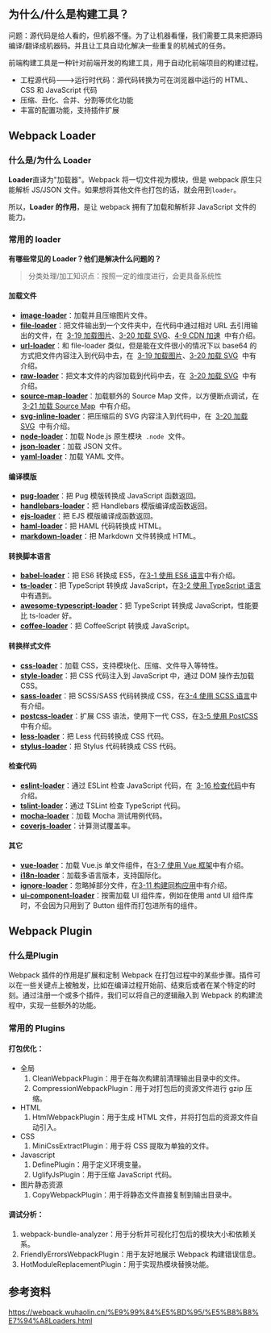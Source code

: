 ## 为什么/什么是构建工具？

问题：源代码是给人看的，但机器不懂。为了让机器看懂，我们需要工具来把源码编译/翻译成机器码。并且让工具自动化解决一些重复的机械式的任务。

前端构建工具是一种针对前端开发的构建工具，用于自动化前端项目的构建过程。

- 工程源代码--->运行时代码：源代码转换为可在浏览器中运行的 HTML、CSS 和 JavaScript 代码
- 压缩、丑化、合并、分割等优化功能
- 丰富的配置功能，支持插件扩展

## Webpack Loader

### 什么是/为什么 Loader

**Loader**直译为"加载器"。Webpack 将一切文件视为模块，但是 webpack 原生只能解析 JS/JSON 文件。如果想将其他文件也打包的话，就会用到`loader`。

所以，**Loader 的作用**，是让 webpack 拥有了加载和解析非 JavaScript 文件的能力。

### 常用的 loader

**有哪些常见的 Loader？他们是解决什么问题的？**

> 分类处理/加工知识点：按照一定的维度进行，会更具备系统性

#### 加载文件

- **[image-loader](https://github.com/tcoopman/image-webpack-loader)**：加载并且压缩图片文件。
- **[file-loader](https://github.com/webpack-contrib/file-loader)**：把文件输出到一个文件夹中，在代码中通过相对 URL 去引用输出的文件，在  [3-19 加载图片](https://webpack.wuhaolin.cn/3%E5%AE%9E%E6%88%98/3-19%E5%8A%A0%E8%BD%BD%E5%9B%BE%E7%89%87.html)、[3-20 加载 SVG](https://webpack.wuhaolin.cn/3%E5%AE%9E%E6%88%98/3-20%E5%8A%A0%E8%BD%BDSVG.html)、[4-9 CDN 加速](https://webpack.wuhaolin.cn/4%E4%BC%98%E5%8C%96/4-9CDN%E5%8A%A0%E9%80%9F.html)  中有介绍。
- **[url-loader](https://github.com/webpack-contrib/url-loader)**：和 file-loader 类似，但是能在文件很小的情况下以 base64 的方式把文件内容注入到代码中去，在  [3-19 加载图片](https://webpack.wuhaolin.cn/3%E5%AE%9E%E6%88%98/3-19%E5%8A%A0%E8%BD%BD%E5%9B%BE%E7%89%87.html)、[3-20 加载 SVG](https://webpack.wuhaolin.cn/3%E5%AE%9E%E6%88%98/3-20%E5%8A%A0%E8%BD%BDSVG.html)  中有介绍。
- **[raw-loader](https://github.com/webpack-contrib/raw-loader)**：把文本文件的内容加载到代码中去，在  [3-20 加载 SVG](https://webpack.wuhaolin.cn/3%E5%AE%9E%E6%88%98/3-20%E5%8A%A0%E8%BD%BDSVG.html)  中有介绍。
- **[source-map-loader](https://github.com/webpack-contrib/source-map-loader)**：加载额外的 Source Map 文件，以方便断点调试，在  [3-21 加载 Source Map](https://webpack.wuhaolin.cn/3%E5%AE%9E%E6%88%98/3-21%E5%8A%A0%E8%BD%BDSourceMap.html)  中有介绍。
- **[svg-inline-loader](https://github.com/webpack-contrib/svg-inline-loader)**：把压缩后的 SVG 内容注入到代码中，在  [3-20 加载 SVG](https://webpack.wuhaolin.cn/3%E5%AE%9E%E6%88%98/3-20%E5%8A%A0%E8%BD%BDSVG.html)  中有介绍。
- **[node-loader](https://github.com/webpack-contrib/node-loader)**：加载 Node.js 原生模块  `.node`  文件。
- **[json-loader](https://github.com/webpack-contrib/json-loader)**：加载 JSON 文件。
- **[yaml-loader](https://github.com/okonet/yaml-loader)**：加载 YAML 文件。

#### 编译模版

- **[pug-loader](https://github.com/pugjs/pug-loader)**：把 Pug 模版转换成 JavaScript 函数返回。
- **[handlebars-loader](https://github.com/pcardune/handlebars-loader)**：把 Handlebars 模版编译成函数返回。
- **[ejs-loader](https://github.com/okonet/ejs-loader)**：把 EJS 模版编译成函数返回。
- **[haml-loader](https://github.com/AlexanderPavlenko/haml-loader)**：把 HAML 代码转换成 HTML。
- **[markdown-loader](https://github.com/peerigon/markdown-loader)**：把 Markdown 文件转换成 HTML。

#### 转换脚本语言

- **[babel-loader](https://github.com/babel/babel-loader)**：把 ES6 转换成 ES5，在[3-1 使用 ES6 语言](https://webpack.wuhaolin.cn/3%E5%AE%9E%E6%88%98/3-1%E4%BD%BF%E7%94%A8ES6%E8%AF%AD%E8%A8%80.html)中有介绍。
- **[ts-loader](https://github.com/TypeStrong/ts-loader)**：把 TypeScript 转换成 JavaScript，在[3-2 使用 TypeScript 语言](https://webpack.wuhaolin.cn/3%E5%AE%9E%E6%88%98/3-2%E4%BD%BF%E7%94%A8TypeScript%E8%AF%AD%E8%A8%80.html)中有遇到。
- **[awesome-typescript-loader](https://github.com/s-panferov/awesome-typescript-loader)**：把 TypeScript 转换成 JavaScript，性能要比 ts-loader 好。
- **[coffee-loader](https://github.com/webpack-contrib/coffee-loader)**：把 CoffeeScript 转换成 JavaScript。

#### 转换样式文件

- **[css-loader](https://github.com/webpack-contrib/css-loader)**：加载 CSS，支持模块化、压缩、文件导入等特性。
- **[style-loader](https://github.com/webpack-contrib/style-loader)**：把 CSS 代码注入到 JavaScript 中，通过 DOM 操作去加载 CSS。
- **[sass-loader](https://github.com/webpack-contrib/sass-loader)**：把 SCSS/SASS 代码转换成 CSS，在[3-4 使用 SCSS 语言](https://webpack.wuhaolin.cn/3%E5%AE%9E%E6%88%98/3-4%E4%BD%BF%E7%94%A8SCSS%E8%AF%AD%E8%A8%80.html)中有介绍。
- **[postcss-loader](https://github.com/postcss/postcss-loader)**：扩展 CSS 语法，使用下一代 CSS，在[3-5 使用 PostCSS](https://webpack.wuhaolin.cn/3%E5%AE%9E%E6%88%98/3-5%E4%BD%BF%E7%94%A8PostCSS.html)中有介绍。
- **[less-loader](https://github.com/webpack-contrib/less-loader)**：把 Less 代码转换成 CSS 代码。
- **[stylus-loader](https://github.com/shama/stylus-loader)**：把 Stylus 代码转换成 CSS 代码。

#### 检查代码

- **[eslint-loader](https://github.com/MoOx/eslint-loader)**：通过 ESLint 检查 JavaScript 代码，在  [3-16 检查代码](https://webpack.wuhaolin.cn/3%E5%AE%9E%E6%88%98/3-16%E6%A3%80%E6%9F%A5%E4%BB%A3%E7%A0%81.html)中有介绍。
- **[tslint-loader](https://github.com/wbuchwalter/tslint-loader)**：通过 TSLint 检查 TypeScript 代码。
- **[mocha-loader](https://github.com/webpack-contrib/mocha-loader)**：加载 Mocha 测试用例代码。
- **[coverjs-loader](https://github.com/webpack-contrib/coverjs-loader)**：计算测试覆盖率。

#### 其它

- **[vue-loader](https://github.com/vuejs/vue-loader)**：加载 Vue.js 单文件组件，在[3-7 使用 Vue 框架](https://webpack.wuhaolin.cn/3%E5%AE%9E%E6%88%98/3-7%E4%BD%BF%E7%94%A8Vue%E6%A1%86%E6%9E%B6.html)中有介绍。
- **[i18n-loader](https://github.com/webpack-contrib/i18n-loader)**：加载多语言版本，支持国际化。
- **[ignore-loader](https://github.com/cherrry/ignore-loader)**：忽略掉部分文件，在[3-11 构建同构应用](https://webpack.wuhaolin.cn/3%E5%AE%9E%E6%88%98/3-11%E6%9E%84%E5%BB%BA%E5%90%8C%E6%9E%84%E5%BA%94%E7%94%A8.html)中有介绍。
- **[ui-component-loader](https://github.com/gwuhaolin/ui-component-loader)**：按需加载 UI 组件库，例如在使用 antd UI 组件库时，不会因为只用到了 Button 组件而打包进所有的组件。

## Webpack Plugin

### 什么是Plugin

Webpack 插件的作用是扩展和定制 Webpack 在打包过程中的某些步骤。插件可以在一些关键点上被触发，比如在编译过程开始前、结束后或者在某个特定的时刻。通过注册一个或多个插件，我们可以将自己的逻辑融入到 Webpack 的构建流程中，实现一些额外的功能。

### 常用的 Plugins

#### 打包优化：

- 全局
  1. CleanWebpackPlugin：用于在每次构建前清理输出目录中的文件。
  2. CompressionWebpackPlugin：用于对打包后的资源文件进行 gzip 压缩。
- HTML
  1. HtmlWebpackPlugin：用于生成 HTML 文件，并将打包后的资源文件自动引入。
- CSS
  1. MiniCssExtractPlugin：用于将 CSS 提取为单独的文件。
- Javascript
  1. DefinePlugin：用于定义环境变量。
  2. UglifyJsPlugin：用于压缩 JavaScript 代码。
- 图片静态资源
  1. CopyWebpackPlugin：用于将静态文件直接复制到输出目录中。

#### 调试分析：

1. webpack-bundle-analyzer：用于分析并可视化打包后的模块大小和依赖关系。
2. FriendlyErrorsWebpackPlugin：用于友好地展示 Webpack 构建错误信息。
3. HotModuleReplacementPlugin：用于实现热模块替换功能。

## 参考资料

https://webpack.wuhaolin.cn/%E9%99%84%E5%BD%95/%E5%B8%B8%E7%94%A8Loaders.html

